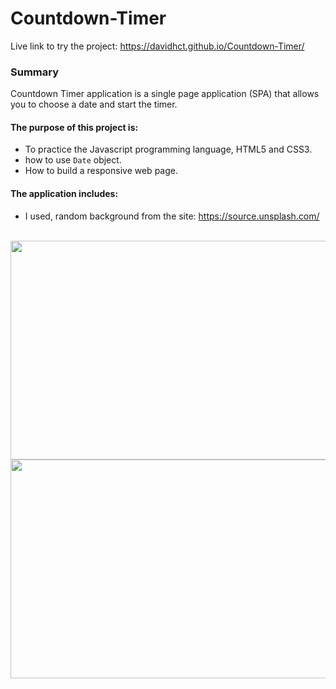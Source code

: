 # Countdown-Timer

Live link to try the project: https://davidhct.github.io/Countdown-Timer/

### Summary

Countdown Timer application is a single page application (SPA) that allows you to choose a date and start the timer.<br>

#### The purpose of this project is:

- To practice the Javascript programming language, HTML5 and CSS3.
- how to use `Date` object.
- How to build a responsive web page.

#### The application includes:

- I used, random background from the site: https://source.unsplash.com/ <br><br>

<kbd><img src="/demo image/img_1.png" width="630" height="350"></kbd>
<kbd><img src="/demo image/img_1.png" width="630" height="350"></kbd>
